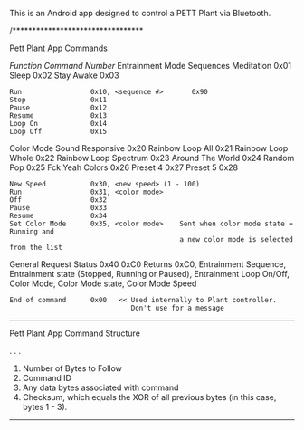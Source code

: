 This is an Android app designed to control a PETT Plant via Bluetooth.


/*********************************

  Pett Plant App Commands

 _Function_            _Command Number_
  Entrainment Mode
   Sequences
    Meditation          0x01
    Sleep               0x02
    Stay Awake          0x03

    Run                 0x10, <sequence #>       0x90
    Stop                0x11
    Pause               0x12
    Resume              0x13
    Loop On             0x14
    Loop Off            0x15

  Color Mode
    Sound Responsive      0x20
    Rainbow Loop All      0x21
    Rainbow Loop Whole    0x22
    Rainbow Loop Spectrum 0x23
    Around The World      0x24
    Random Pop            0x25
    Fck Yeah Colors       0x26
    Preset 4              0x27
    Preset 5              0x28

    New Speed           0x30, <new speed> (1 - 100)
    Run                 0x31, <color mode>
    Off                 0x32
    Pause               0x33
    Resume              0x34
    Set Color Mode      0x35, <color mode>    Sent when color mode state = Running and
                                              a new color mode is selected from the list

  General
    Request Status      0x40                   0xC0
      Returns           0xC0,
                        Entrainment Sequence,
                        Entrainment state (Stopped, Running or Paused),
                        Entrainment Loop On/Off,
                        Color Mode,
                        Color Mode state,
                        Color Mode Speed

    End of command      0x00   << Used internally to Plant controller.
                                  Don't use for a message

*********************************

  Pett Plant App Command Structure

  <NumBytes><CommandID><FirstDataByte> . . . <LastDataByte><Checksum>

  1. Number of Bytes to Follow
  2. Command ID
  3. Any data bytes associated with command
  4. Checksum, which equals the XOR of all previous bytes (in this case, bytes 1 - 3).

*********************************
